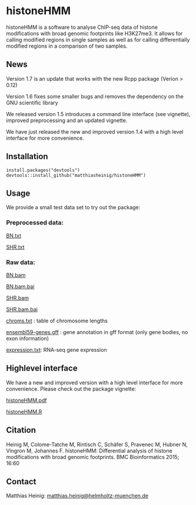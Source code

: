# histoneHMM

histoneHMM is a software to analyse ChIP-seq data of histone modifications with broad genomic footprints like H3K27me3. It allows for calling modified regions in single samples as well as for calling differentially modified regions in a comparison of two samples.

## News

Version 1.7 is an update that works with the new Rcpp package (Verion > 0.12)

Version 1.6 fixes some smaller bugs and removes the dependency on the GNU scientific library

We released version 1.5 introduces a command line interface (see vignette), improved preprocessing and an updated vignette.

We have just released the new and improved version 1.4 with a high level interface for more convenience.

## Installation

```{r}
install.packages("devtools")
devtools::install_github("matthiasheinig/histoneHMM")
```

## Usage

We provide a small test data set to try out the package:

### Preprocessed data:

[BN.txt](http://histonehmm.molgen.mpg.de/data/BN.txt)

[SHR.txt](http://histonehmm.molgen.mpg.de/data/SHR.txt)

### Raw data:

[BN.bam](http://histonehmm.molgen.mpg.de/data/BN.bam)

[BN.bam.bai](http://histonehmm.molgen.mpg.de/data/BN.bam.bai)

[SHR.bam](http://histonehmm.molgen.mpg.de/data/SHR.bam)

[SHR.bam.bai](http://histonehmm.molgen.mpg.de/data/SHR.bam.bai)

[chroms.txt](http://histonehmm.molgen.mpg.de/data/chroms.txt) : table of chromosome lengths

[ensembl59-genes.gff](http://histonehmm.molgen.mpg.de/data/ensembl59-genes.gff) : gene annotation in gff format (only gene bodies, no exon information)

[expression.txt](http://histonehmm.molgen.mpg.de/data/expression.txt): RNA-seq gene expression

## Highlevel interface

We have a new and improved version with a high level interface for more convenience. Please check out the package vignette:

[histoneHMM.pdf](http://histonehmm.molgen.mpg.de/v1.6/histoneHMM.pdf)

[histoneHMM.R](http://histonehmm.molgen.mpg.de/v1.6/histoneHMM.R)

## Citation

Heinig M, Colome-Tatche M, Rintisch C, Schäfer S, Pravenec M, Hubner N, Vingron M, Johannes F. histoneHMM: Differential analysis of histone modifications with broad genomic footprints. BMC Bioinformatics 2015; 16:60

## Contact

Matthias Heinig: matthias.heinig@helmholtz-muenchen.de